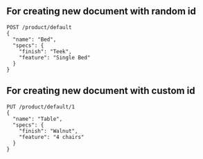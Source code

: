 ## For creating new document with random id
```
POST /product/default
{
  "name": "Bed",
  "specs": {
    "finish": "Teek",
    "feature": "Single Bed"
  }
}
```
## For creating new document with custom id  
```
PUT /product/default/1
{
  "name": "Table",
  "specs": {
    "finish": "Walnut",
    "feature": "4 chairs"
  }
}
```
